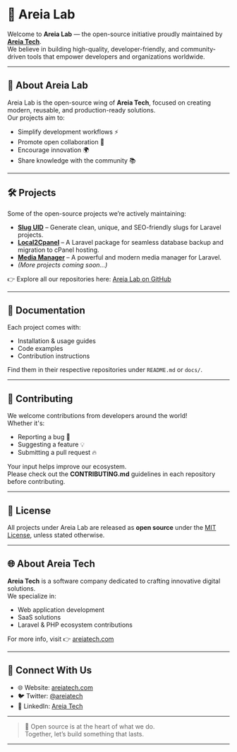 # 🌊 Areia Lab

Welcome to **Areia Lab** — the open-source initiative proudly maintained by **[Areia Tech](https://areiatech.com)**.  
We believe in building high-quality, developer-friendly, and community-driven tools that empower developers and organizations worldwide.

---

## 🚀 About Areia Lab
Areia Lab is the open-source wing of **Areia Tech**, focused on creating modern, reusable, and production-ready solutions.  
Our projects aim to:
- Simplify development workflows ⚡  
- Promote open collaboration 🤝  
- Encourage innovation 🌍  
- Share knowledge with the community 📚  

---

## 🛠️ Projects
Some of the open-source projects we’re actively maintaining:

- **[Slug UID](https://github.com/areia-lab/slug-uid)** – Generate clean, unique, and SEO-friendly slugs for Laravel projects.  
- **[Local2Cpanel](https://github.com/areia-lab/local2cpanel)** – A Laravel package for seamless database backup and migration to cPanel hosting.  
- **[Media Manager](https://github.com/areia-lab/laravel-media-manager)** – A powerful and modern media manager for Laravel.  
- *(More projects coming soon...)*  

👉 Explore all our repositories here: [Areia Lab on GitHub](https://github.com/areia-lab)

---

## 📖 Documentation
Each project comes with:
- Installation & usage guides  
- Code examples  
- Contribution instructions  

Find them in their respective repositories under `README.md` or `docs/`.

---

## 🤝 Contributing
We welcome contributions from developers around the world!  
Whether it's:
- Reporting a bug 🐛  
- Suggesting a feature 💡  
- Submitting a pull request 🔥  

Your input helps improve our ecosystem.  
Please check out the **CONTRIBUTING.md** guidelines in each repository before contributing.

---

## 📜 License
All projects under Areia Lab are released as **open source** under the [MIT License](LICENSE), unless stated otherwise.  

---

## 🌐 About Areia Tech
**Areia Tech** is a software company dedicated to crafting innovative digital solutions.  
We specialize in:
- Web application development  
- SaaS solutions  
- Laravel & PHP ecosystem contributions  

For more info, visit 👉 [areiatech.com](https://areiatech.com)

---

## 💌 Connect With Us
- 🌐 Website: [areiatech.com](https://areiatech.com)  
- 🐦 Twitter: [@areiatech](https://twitter.com/areiatech)  
- 💼 LinkedIn: [Areia Tech](https://linkedin.com/company/areiatech)  

---

> 💙 Open source is at the heart of what we do.  
> Together, let’s build something that lasts.

---
